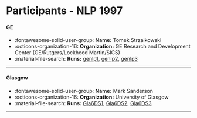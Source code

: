 # Participants - NLP 1997 

#### GE
 - :fontawesome-solid-user-group: **Name:** Tomek Strzalkowski
 - :octicons-organization-16: **Organization:** GE Research and Development Center (GE/Rutgers/Lockheed Martin/SICS)
 - :material-file-search: **Runs:** [genlp1](./runs.md#genlp1), [genlp2](./runs.md#genlp2), [genlp3](./runs.md#genlp3)

---
#### Glasgow
 - :fontawesome-solid-user-group: **Name:** Mark Sanderson
 - :octicons-organization-16: **Organization:** University of Glasgow
 - :material-file-search: **Runs:** [Gla6DS1](./runs.md#gla6ds1), [Gla6DS2](./runs.md#gla6ds2), [Gla6DS3](./runs.md#gla6ds3)

---

